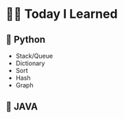 # 👶🏻 Today I Learned



## 📘 Python

* Stack/Queue
* Dictionary
* Sort
* Hash
* Graph



## 📕 JAVA

